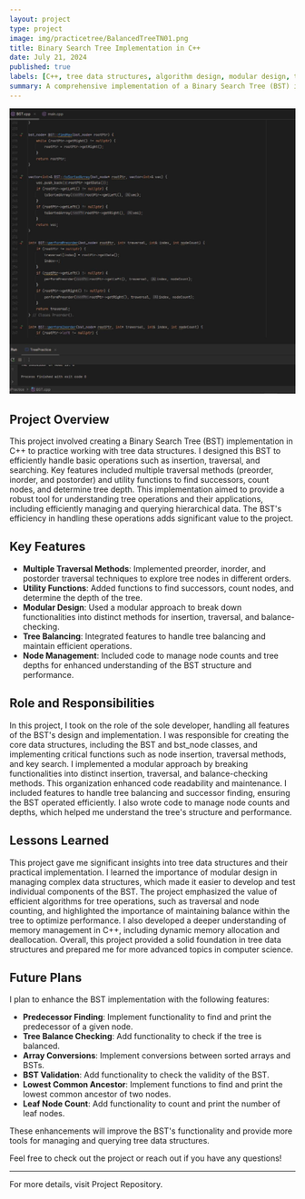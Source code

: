 ```yaml
---
layout: project
type: project
image: img/practicetree/BalancedTreeTN01.png
title: Binary Search Tree Implementation in C++
date: July 21, 2024
published: true
labels: [C++, tree data structures, algorithm design, modular design, traversal methods, memory management]
summary: A comprehensive implementation of a Binary Search Tree (BST) in C++ designed to handle core operations efficiently, with a focus on traversal methods and modular design.
---
```


<div class="text-center p-4">
  <img width="1000px" src="../img/practicetree/tree-practice-sample.jpg" class="img-thumbnail" >
</div>

## Project Overview

This project involved creating a Binary Search Tree (BST) implementation in C++ to practice working with tree data structures. I designed this BST to efficiently handle basic operations such as insertion, traversal, and searching. Key features included multiple traversal methods (preorder, inorder, and postorder) and utility functions to find successors, count nodes, and determine tree depth. This implementation aimed to provide a robust tool for understanding tree operations and their applications, including efficiently managing and querying hierarchical data. The BST's efficiency in handling these operations adds significant value to the project.

## Key Features

- **Multiple Traversal Methods**: Implemented preorder, inorder, and postorder traversal techniques to explore tree nodes in different orders.
- **Utility Functions**: Added functions to find successors, count nodes, and determine the depth of the tree.
- **Modular Design**: Used a modular approach to break down functionalities into distinct methods for insertion, traversal, and balance-checking.
- **Tree Balancing**: Integrated features to handle tree balancing and maintain efficient operations.
- **Node Management**: Included code to manage node counts and tree depths for enhanced understanding of the BST structure and performance.

## Role and Responsibilities

In this project, I took on the role of the sole developer, handling all features of the BST's design and implementation. I was responsible for creating the core data structures, including the BST and bst_node classes, and implementing critical functions such as node insertion, traversal methods, and key search. I implemented a modular approach by breaking functionalities into distinct insertion, traversal, and balance-checking methods. This organization enhanced code readability and maintenance. I included features to handle tree balancing and successor finding, ensuring the BST operated efficiently. I also wrote code to manage node counts and depths, which helped me understand the tree's structure and performance.

## Lessons Learned

This project gave me significant insights into tree data structures and their practical implementation. I learned the importance of modular design in managing complex data structures, which made it easier to develop and test individual components of the BST. The project emphasized the value of efficient algorithms for tree operations, such as traversal and node counting, and highlighted the importance of maintaining balance within the tree to optimize performance. I also developed a deeper understanding of memory management in C++, including dynamic memory allocation and deallocation. Overall, this project provided a solid foundation in tree data structures and prepared me for more advanced topics in computer science.

## Future Plans

I plan to enhance the BST implementation with the following features:

- **Predecessor Finding**: Implement functionality to find and print the predecessor of a given node.
- **Tree Balance Checking**: Add functionality to check if the tree is balanced.
- **Array Conversions**: Implement conversions between sorted arrays and BSTs.
- **BST Validation**: Add functionality to check the validity of the BST.
- **Lowest Common Ancestor**: Implement functions to find and print the lowest common ancestor of two nodes.
- **Leaf Node Count**: Add functionality to count and print the number of leaf nodes.

These enhancements will improve the BST's functionality and provide more tools for managing and querying tree data structures.

Feel free to check out the project or reach out if you have any questions!

---

For more details, visit Project Repository.
